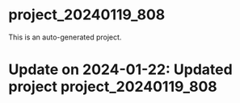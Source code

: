 # project_20240119_808

This is an auto-generated project.

# Update on 2024-01-22: Updated project project_20240119_808
